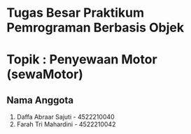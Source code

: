 # Tugas Besar Praktikum Pemrograman Berbasis Objek 

# Topik : Penyewaan Motor (sewaMotor)

## Nama Anggota
1. Daffa Abraar Sajuti - 4522210040
2. Farah Tri Mahardini - 4522210042
